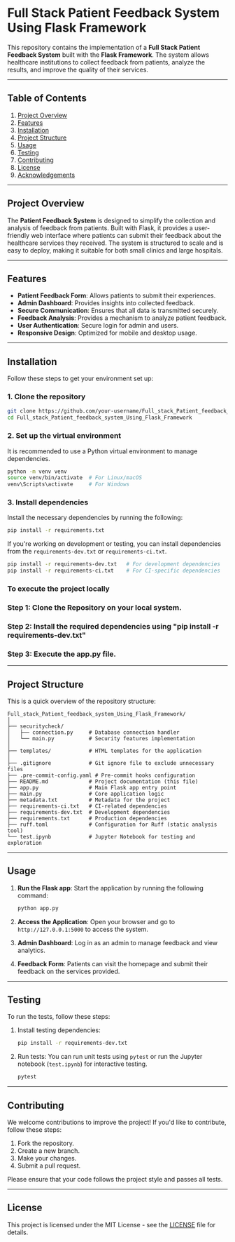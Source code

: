 # Full Stack Patient Feedback System Using Flask Framework

This repository contains the implementation of a **Full Stack Patient Feedback System** built with the **Flask Framework**. The system allows healthcare institutions to collect feedback from patients, analyze the results, and improve the quality of their services.

---

## Table of Contents
1. [Project Overview](#project-overview)
2. [Features](#features)
3. [Installation](#installation)
4. [Project Structure](#project-structure)
5. [Usage](#usage)
6. [Testing](#testing)
7. [Contributing](#contributing)
8. [License](#license)
9. [Acknowledgements](#acknowledgements)

---

## Project Overview

The **Patient Feedback System** is designed to simplify the collection and analysis of feedback from patients. Built with Flask, it provides a user-friendly web interface where patients can submit their feedback about the healthcare services they received. The system is structured to scale and is easy to deploy, making it suitable for both small clinics and large hospitals.

---

## Features

- **Patient Feedback Form**: Allows patients to submit their experiences.
- **Admin Dashboard**: Provides insights into collected feedback.
- **Secure Communication**: Ensures that all data is transmitted securely.
- **Feedback Analysis**: Provides a mechanism to analyze patient feedback.
- **User Authentication**: Secure login for admin and users.
- **Responsive Design**: Optimized for mobile and desktop usage.

---

## Installation

Follow these steps to get your environment set up:

### 1. Clone the repository
```bash
git clone https://github.com/your-username/Full_stack_Patient_feedback_system_Using_Flask_Framework.git
cd Full_stack_Patient_feedback_system_Using_Flask_Framework
```

### 2. Set up the virtual environment
It is recommended to use a Python virtual environment to manage dependencies.

```bash
python -m venv venv
source venv/bin/activate  # For Linux/macOS
venv\Scripts\activate     # For Windows
```

### 3. Install dependencies
Install the necessary dependencies by running the following:

```bash
pip install -r requirements.txt
```

If you're working on development or testing, you can install dependencies from the `requirements-dev.txt` or `requirements-ci.txt`.

```bash
pip install -r requirements-dev.txt   # For development dependencies
pip install -r requirements-ci.txt    # For CI-specific dependencies
```

### To execute the project locally

### Step 1: Clone the Repository on your local system.
 
### Step 2: Install the required dependencies using "pip install -r requirements-dev.txt"

### Step 3: Execute the app.py file.

---

## Project Structure

This is a quick overview of the repository structure:

```
Full_stack_Patient_feedback_system_Using_Flask_Framework/
│
├── securitycheck/
│   ├── connection.py     # Database connection handler
│   └── main.py           # Security features implementation
│
├── templates/            # HTML templates for the application
│
├── .gitignore            # Git ignore file to exclude unnecessary files
├── .pre-commit-config.yaml # Pre-commit hooks configuration
├── README.md             # Project documentation (this file)
├── app.py                # Main Flask app entry point
├── main.py               # Core application logic
├── metadata.txt          # Metadata for the project
├── requirements-ci.txt   # CI-related dependencies
├── requirements-dev.txt  # Development dependencies
├── requirements.txt      # Production dependencies
├── ruff.toml             # Configuration for Ruff (static analysis tool)
└── test.ipynb            # Jupyter Notebook for testing and exploration
```

---

## Usage

1. **Run the Flask app**:
   Start the application by running the following command:

   ```bash
   python app.py
   ```

2. **Access the Application**:
   Open your browser and go to `http://127.0.0.1:5000` to access the system.

3. **Admin Dashboard**:
   Log in as an admin to manage feedback and view analytics.

4. **Feedback Form**:
   Patients can visit the homepage and submit their feedback on the services provided.

---

## Testing

To run the tests, follow these steps:

1. Install testing dependencies:
   ```bash
   pip install -r requirements-dev.txt
   ```

2. Run tests:
   You can run unit tests using `pytest` or run the Jupyter notebook (`test.ipynb`) for interactive testing.

   ```bash
   pytest
   ```

---

## Contributing

We welcome contributions to improve the project! If you'd like to contribute, follow these steps:

1. Fork the repository.
2. Create a new branch.
3. Make your changes.
4. Submit a pull request.

Please ensure that your code follows the project style and passes all tests.

---

## License

This project is licensed under the MIT License - see the [LICENSE](LICENSE) file for details.
